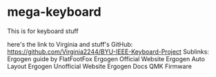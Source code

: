 # mega-keyboard
This is for keyboard stuff

here's the link to Virginia and stuff's GitHub:
https://github.com/Virginia2244/BYU-IEEE-Keyboard-Project
Sublinks:
Ergogen guide by FlatFootFox
Ergogen Official Website
Ergogen Auto Layout
Ergogen Unofficial Website
Ergogen Docs
QMK Firmware

